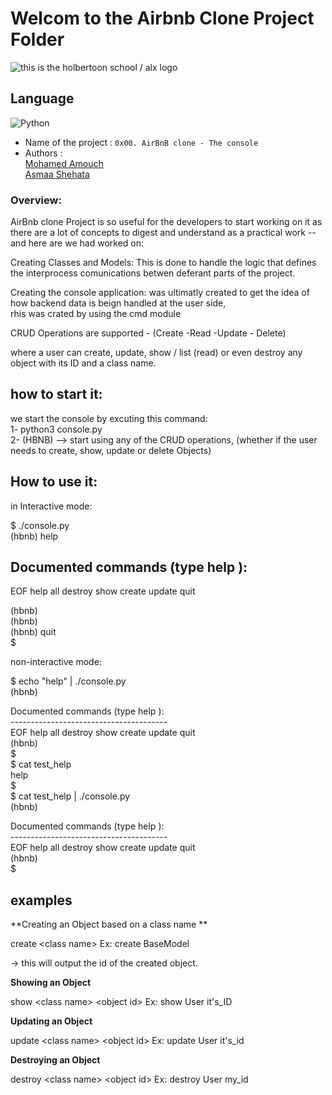 # Welcom to the Airbnb Clone Project Folder
<img src="https://user-images.githubusercontent.com/69850751/175876062-f252cc1b-bd44-46b3-9ddb-a7692b2eede4.png" alt="this is the holbertoon school / alx logo" />



## Language
![Python](https://img.shields.io/badge/python-3670A0?style=for-the-badge&logo=python&logoColor=ffdd54)

- Name of the project : ``0x00. AirBnB clone - The console``
- Authors : <br>
[Mohamed Amouch](https://github.com/amch-med23) <br>
[Asmaa Shehata](https://github.com/AsmaaShehataa)


### Overview:
AirBnb clone Project is so useful for the developers to start working on it as there are a lot of concepts to digest and understand as a practical work -- and here are we had worked on: 

Creating Classes and Models:
This is done to handle the logic that defines the interprocess comunications betwen deferant parts of the project.

Creating the console application: 
was ultimatly created to get the idea of how backend data is beign handled at the user side,<br> rhis was crated by using the cmd module <br>

CRUD Operations are supported - (Create -Read -Update - Delete)<br>

where a user can create, update, show / list (read) or even destroy any object with its ID and a class name.<br>

how to start it:
-------------------

we start the console by excuting this command:<br>
1- python3 console.py <br>
2- (HBNB) --&gt; start using any of the CRUD operations, (whether if the user needs to create, show, update or delete Objects) <br>

How to use it: 
--------------------

in Interactive mode: <br>

$ ./console.py <br>
(hbnb) help <br>

 Documented commands (type help <topic>):<br>
 ---------------------------------------
 EOF  help  all	destroy	 show  create  update  quit <br>

(hbnb) <br>
(hbnb) <br>
(hbnb) quit <br>
$ <br>


non-interactive mode:<br>

$ echo "help" | ./console.py <br>
(hbnb) <br>

 Documented commands (type help <topic>): <br>
 --------------------------------------- <br>
 EOF  help  all  destroy  show  create  update  quit <br>
(hbnb) <br>
$ <br>
$ cat test_help <br>
help <br>
$ <br>
$ cat test_help | ./console.py <br>
(hbnb) <br>

 Documented commands (type help <topic>): <br>
 --------------------------------------- <br>
 EOF  help  all  destroy  show  create  update  quit <br>
(hbnb) <br>
$ <br>


examples
---------

**Creating an Object based on a class name **<br>

create &lt;class name&gt; Ex: create BaseModel <br>

-> this will output the id of the created object.<br>
 
**Showing an Object** <br> 

show &lt;class name&gt; &lt;object id&gt; Ex: show User it's_ID

**Updating an Object**<br>

update &lt;class name&gt; &lt;object id&gt; Ex: update User it's_id

**Destroying an Object**<br>

destroy &lt;class name&gt; &lt;object id&gt; Ex: destroy User my_id
